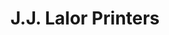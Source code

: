 ---
title: "J.J. Lalor Printers"
url: /dublin/j-j-lalor-printers-middle-abbey-street/
shop: shop
---